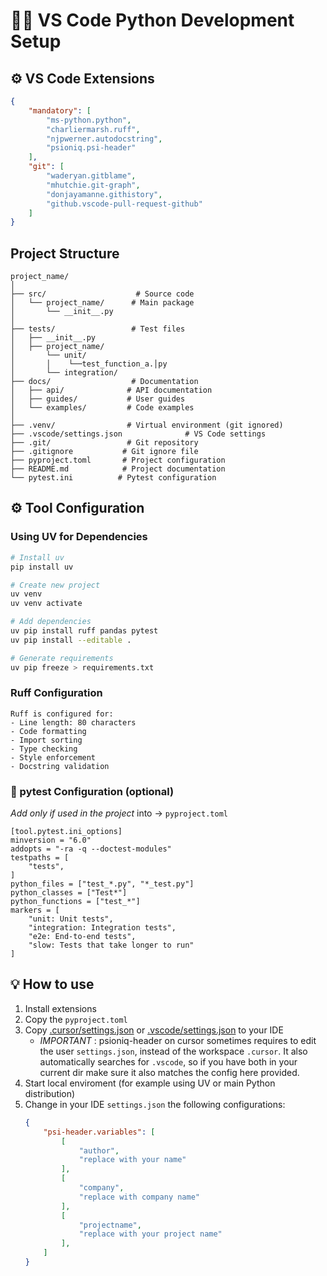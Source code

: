 #  📖🐍 VS Code Python  Development Setup

## ⚙️ VS Code Extensions

```json
{
    "mandatory": [
        "ms-python.python",
        "charliermarsh.ruff",
        "njpwerner.autodocstring",
        "psioniq.psi-header"
    ],
    "git": [
        "waderyan.gitblame",
        "mhutchie.git-graph",
        "donjayamanne.githistory",
        "github.vscode-pull-request-github"
    ]
}
```

## Project Structure

```
project_name/
│
├── src/                    # Source code
│   └── project_name/      # Main package
│       └── __init__.py
│
├── tests/                 # Test files
│   ├── __init__.py
│   ├── project_name/
│       └── unit/
│       │    └──test_function_a.│py            
│       └── integration/  
├── docs/                  # Documentation
│   ├── api/              # API documentation
│   ├── guides/           # User guides
│   └── examples/         # Code examples
│
├── .venv/                # Virtual environment (git ignored)
├── .vscode/settings.json              # VS Code settings
├── .git/                 # Git repository
├── .gitignore           # Git ignore file
├── pyproject.toml       # Project configuration
├── README.md            # Project documentation
└── pytest.ini          # Pytest configuration
```

## ⚙️ Tool Configuration

### Using UV for Dependencies

```bash
# Install uv
pip install uv

# Create new project
uv venv
uv venv activate

# Add dependencies
uv pip install ruff pandas pytest
uv pip install --editable .

# Generate requirements
uv pip freeze > requirements.txt
```


### Ruff Configuration
```
Ruff is configured for:
- Line length: 80 characters
- Code formatting
- Import sorting
- Type checking
- Style enforcement
- Docstring validation
```

### 🧪 pytest Configuration (optional)

*Add only if used in the project* into -> `pyproject.toml`

````
[tool.pytest.ini_options]
minversion = "6.0"
addopts = "-ra -q --doctest-modules"
testpaths = [
    "tests",
]
python_files = ["test_*.py", "*_test.py"]
python_classes = ["Test*"]
python_functions = ["test_*"]
markers = [
    "unit: Unit tests",
    "integration: Integration tests",
    "e2e: End-to-end tests",
    "slow: Tests that take longer to run"
]
````

## 💡 How to use

1. Install extensions
2. Copy the `pyproject.toml`
3. Copy [.cursor/settings.json](.cursor/settings.json) or [.vscode/settings.json](.vscode/settings.json) to your IDE
    - *IMPORTANT* : psioniq-header on cursor sometimes requires to edit the user `settings.json`, instead of the workspace `.cursor`. It also automatically searches for `.vscode`, so if you have both in your current dir make sure it also matches the config here provided.
4. Start local enviroment (for example using UV or main Python distribution)
5. Change in your IDE `settings.json` the following configurations:
    ````json
    {
        "psi-header.variables": [
            [
                "author",
                "replace with your name"
            ],
            [
                "company",
                "replace with company name"
            ],
            [
                "projectname",
                "replace with your project name"
            ],
        ]
    }
    ````